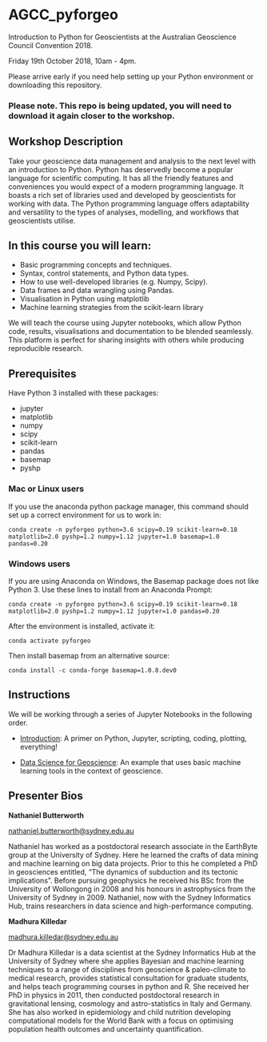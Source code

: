 # AGCC_pyforgeo
Introduction to Python for Geoscientists at the Australian Geoscience Council Convention 2018.

Friday 19th October 2018, 10am - 4pm.

Please arrive early if you need help setting up your Python environment or downloading this repository.

### Please note. This repo is being updated, you will need to download it again closer to the workshop.
 
## Workshop Description
Take your geoscience data management and analysis to the next level with an introduction to Python. Python has deservedly become a popular language for scientific computing. It has all the friendly features and conveniences you would expect of a modern programming language. It boasts a rich set of libraries used and developed by geoscientists for working with data. The Python programming language offers adaptability and versatility to the types of analyses, modelling, and workflows that geoscientists utilise.
 
## In this course you will learn:
* Basic programming concepts and techniques.
* Syntax, control statements, and Python data types.
* How to use well-developed libraries (e.g. Numpy, Scipy).
* Data frames and data wrangling using Pandas.
* Visualisation in Python using matplotlib
* Machine learning strategies from the scikit-learn library
 
We will teach the course using Jupyter notebooks, which allow Python code, results, visualisations and documentation to be blended seamlessly. This platform is perfect for sharing insights with others while producing reproducible research.
 

## Prerequisites 
Have Python 3 installed with these packages:
* jupyter 
* matplotlib
* numpy
* scipy
* scikit-learn
* pandas
* basemap
* pyshp
 
### Mac or Linux users

If you use the anaconda python package manager, this command should set up a correct environment for us to work in:
 
```conda create -n pyforgeo python=3.6 scipy=0.19 scikit-learn=0.18 matplotlib=2.0 pyshp=1.2 numpy=1.12 jupyter=1.0 basemap=1.0 pandas=0.20```

### Windows users

If you are using Anaconda on Windows, the Basemap package does not like Python 3. Use these lines to install from an Anaconda Prompt:

```conda create -n pyforgeo python=3.6 scipy=0.19 scikit-learn=0.18 matplotlib=2.0 pyshp=1.2 numpy=1.12 jupyter=1.0 pandas=0.20 ```

After the environment is installed, activate it:

```conda activate pyforgeo```

Then install basemap from an alternative source:

```conda install -c conda-forge basemap=1.0.8.dev0```

## Instructions
We will be working through a series of Jupyter Notebooks in the following order. 

* [Introduction](examples/Intro_Python_Geo.ipynb): A primer on Python, Jupyter, scripting, coding, plotting, everything!

* [Data Science for Geoscience](examples/ML_Geo.ipynb): An example that uses basic machine learning tools in the context of geoscience.


 
## Presenter Bios

**Nathaniel Butterworth**

nathaniel.butterworth@sydney.edu.au 

Nathaniel has worked as a postdoctoral research associate in the EarthByte group at the University of Sydney. Here he learned the crafts of data mining and machine learning on big data projects. Prior to this he completed a PhD in geosciences entitled, “The dynamics of subduction and its tectonic implications”. Before pursuing geophysics he received his BSc from the University of Wollongong in 2008 and his honours in astrophysics from the University of Sydney in 2009. Nathaniel, now with the Sydney Informatics Hub, trains researchers in data science and high-performance computing.
 
**Madhura Killedar**

madhura.killedar@sydney.edu.au

Dr Madhura Killedar is a data scientist at the Sydney Informatics Hub at the University of Sydney where she applies Bayesian and machine learning techniques to a range of disciplines from geoscience & paleo-climate to medical research, provides statistical consultation for graduate students, and helps teach programming courses in python and R. She received her PhD in physics in 2011, then conducted postdoctoral research in gravitational lensing, cosmology and astro-statistics in Italy and Germany. She has also worked in epidemiology and child nutrition developing computational models for the World Bank with a focus on optimising population health outcomes and uncertainty quantification.

 
